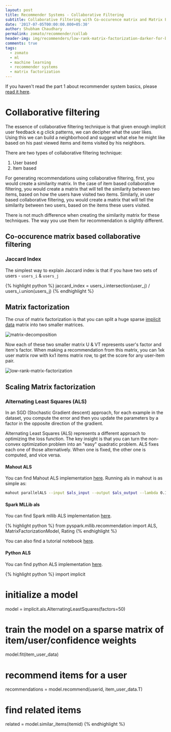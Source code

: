 ```yaml
---
layout: post
title: Recommender Systems - Collaborative Filtering
subtitle: Collaborative Filtering with Co-occurence matrix and Matrix Factorization
date: '2017-07-05T00:00:00.000+05:30'
author: Shubham Chaudhary
permalink: zomato/recommender/collab
header-img: img/recommenders/low-rank-matrix-factorization-darker-for-bg.png
comments: true
tags:
  - zomato
  - ml
  - machine learning
  - recommender systems
  - matrix factorization
---
```


If you haven't read the part 1 about recommender system basics, please [read it here][overview-post].

# Collaborative filtering
The essence of collaborative filtering technique is that given enough implicit user feedback e.g click patterns, we can decipher what the user likes. Using this we can build a neighborhood and suggest what else he might like based on his past viewed items and items visited by his neighbors.

There are two types of collaborative filtering technique:
1. User based
2. Item based

For generating recommendations using collaborative filtering, first, you would create a similarity matrix.
In the case of item based collaborative filtering, you would create a matrix that will tell the similarity between two items, based on how the users have visited two items.
Similarly, in user based collaborative filtering, you would create a matrix that will tell the similarity between two users, based on the items these users visited.

There is not much difference when creating the similarity matrix for these techniques.
The way you use them for recommendation is slightly different.

## Co-occurence matrix based collaborative filtering

### Jaccard Index

The simplest way to explain Jaccard index is that if you have two sets of users - `users_i` & `users_j`

{% highlight python %}
jaccard_index = users_i.intersection(user_j) / users_i.union(users_j)
{% endhighlight %}


## Matrix factorization
The crux of matrix factorization is that you can split a huge sparse [implicit data][implicit-data] matrix into two smaller matrices.

![matrix-decomposition][matrix-decomposition]

Now each of these two smaller matrix U & VT represents user's factor and item's factor. When making a recommendation from this matrix, you can 1xk user matrix row with kx1 items matrix row, to get the score for any user-item pair.

![low-rank-matrix-factorization][low-rank-matrix-factorization]


## Scaling Matrix factorization

### Alternating Least Squares (ALS)
In an SGD (Stochastic Gradient descent) approach, for each example in the dataset, you compute the error and then you update the parameters by a factor in the opposite direction of the gradient.

Alternating Least Squares (ALS) represents a different approach to optimizing the loss function. The key insight is that you can turn the non-convex optimization problem into an "easy" quadratic problem. ALS fixes each one of those alternatively. When one is fixed, the other one is computed, and vice versa.

#### Mahout ALS
You can find Mahout ALS implementation [here][mahout-als].
Running als in mahout is as simple as:

```bash
mahout parallelALS --input $als_input --output $als_output --lambda 0.1 --implicitFeedback true --alpha 0.8 --numFeatures 2 --numIterations 5  --numThreadsPerSolver 1 --tempDir tmp
```

#### Spark MLLib als
You can find Spark mllib ALS implementation [here][spark-mllib-als].

{% highlight python %}
from pyspark.mllib.recommendation import ALS, MatrixFactorizationModel, Rating
{% endhighlight %}

You can also find a tutorial notebook [here][spark-mllib-tuitorial].

#### Python ALS
You can find python ALS implementation [here][implicit-github].

{% highlight python %}
import implicit
# initialize a model
model = implicit.als.AlternatingLeastSquares(factors=50)
# train the model on a sparse matrix of item/user/confidence weights
model.fit(item_user_data)
# recommend items for a user
recommendations = model.recommend(userid, item_user_data.T)
# find related items
related = model.similar_items(itemid)
{% endhighlight %}


[overview-post]: {{site.baseurl}}/zomato/recommender/overview
[implicit-data]: {{site.baseurl}}/zomato/recommender/overview#implicit-feedback
[matrix-decomposition]:  {{site.baseurl}}/img/recommenders/matrix-decomposition.png
[low-rank-matrix-factorization]: {{site.baseurl}}/img/recommenders/low-rank-matrix-factorization.png
[mahout-als]: https://mahout.apache.org/users/recommender/intro-als-hadoop.html
[spark-mllib-als]: https://spark.apache.org/docs/latest/mllib-collaborative-filtering.html
[spark-mllib-tuitorial]: https://databricks-training.s3.amazonaws.com/movie-recommendation-with-mllib.html
[implicit-github]: https://github.com/benfred/implicit
